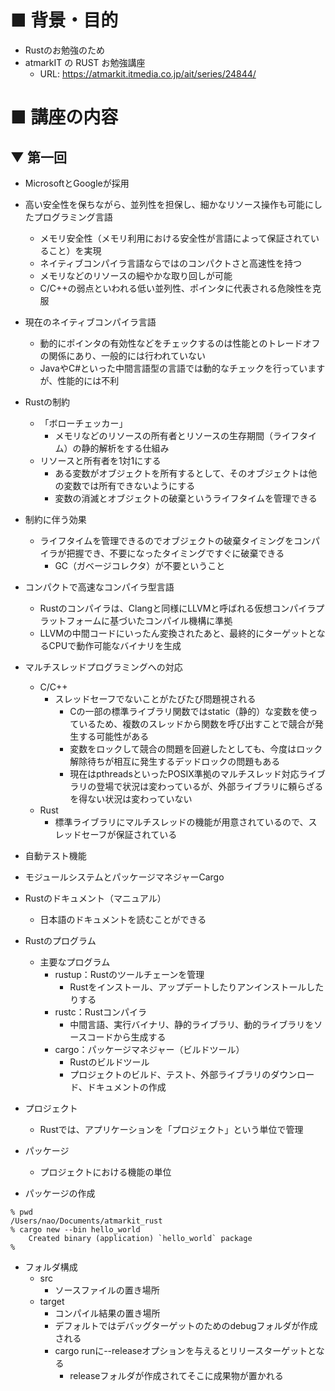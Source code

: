 # ■ 背景・目的
- Rustのお勉強のため
- atmarkIT の RUST お勉強講座
  - URL: https://atmarkit.itmedia.co.jp/ait/series/24844/

# ■ 講座の内容
## ▼ 第一回
- MicrosoftとGoogleが採用
- 高い安全性を保ちながら、並列性を担保し、細かなリソース操作も可能にしたプログラミング言語
  - メモリ安全性（メモリ利用における安全性が言語によって保証されていること）を実現
  - ネイティブコンパイラ言語ならではのコンパクトさと高速性を持つ
  - メモリなどのリソースの細やかな取り回しが可能
  - C/C++の弱点といわれる低い並列性、ポインタに代表される危険性を克服

- 現在のネイティブコンパイラ言語
  - 動的にポインタの有効性などをチェックするのは性能とのトレードオフの関係にあり、一般的には行われていない
  - JavaやC#といった中間言語型の言語では動的なチェックを行っていますが、性能的には不利

- Rustの制約
  - 「ボローチェッカー」
    - メモリなどのリソースの所有者とリソースの生存期間（ライフタイム）の静的解析をする仕組み
  - リソースと所有者を1対1にする
    - ある変数がオブジェクトを所有するとして、そのオブジェクトは他の変数では所有できないようにする
    - 変数の消滅とオブジェクトの破棄というライフタイムを管理できる

- 制約に伴う効果
  - ライフタイムを管理できるのでオブジェクトの破棄タイミングをコンパイラが把握でき、不要になったタイミングですぐに破棄できる
    - GC（ガベージコレクタ）が不要ということ

- コンパクトで高速なコンパイラ型言語
  - Rustのコンパイラは、Clangと同様にLLVMと呼ばれる仮想コンパイラプラットフォームに基づいたコンパイル機構に準拠
  - LLVMの中間コードにいったん変換されたあと、最終的にターゲットとなるCPUで動作可能なバイナリを生成

- マルチスレッドプログラミングへの対応
  - C/C++
    - スレッドセーフでないことがたびたび問題視される
      - Cの一部の標準ライブラリ関数ではstatic（静的）な変数を使っているため、複数のスレッドから関数を呼び出すことで競合が発生する可能性がある
      - 変数をロックして競合の問題を回避したとしても、今度はロック解除待ちが相互に発生するデッドロックの問題もある
      - 現在はpthreadsといったPOSIX準拠のマルチスレッド対応ライブラリの登場で状況は変わっているが、外部ライブラリに頼らざるを得ない状況は変わっていない
  - Rust
    - 標準ライブラリにマルチスレッドの機能が用意されているので、スレッドセーフが保証されている

- 自動テスト機能
- モジュールシステムとパッケージマネジャーCargo
- Rustのドキュメント（マニュアル）
  - 日本語のドキュメントを読むことができる

- Rustのプログラム
  - 主要なプログラム
    - rustup：Rustのツールチェーンを管理
      - Rustをインストール、アップデートしたりアンインストールしたりする
    - rustc：Rustコンパイラ
      - 中間言語、実行バイナリ、静的ライブラリ、動的ライブラリをソースコードから生成する
    - cargo：パッケージマネジャー（ビルドツール）
      - Rustのビルドツール
      - プロジェクトのビルド、テスト、外部ライブラリのダウンロード、ドキュメントの作成

- プロジェクト
  - Rustでは、アプリケーションを「プロジェクト」という単位で管理

- パッケージ
  - プロジェクトにおける機能の単位

- パッケージの作成
```shell
% pwd
/Users/nao/Documents/atmarkit_rust
% cargo new --bin hello_world
    Created binary (application) `hello_world` package
%
```

- フォルダ構成
  - src
    - ソースファイルの置き場所
  - target
    - コンパイル結果の置き場所
    - デフォルトではデバッグターゲットのためのdebugフォルダが作成される
    - cargo runに--releaseオプションを与えるとリリースターゲットとなる
      - releaseフォルダが作成されてそこに成果物が置かれる